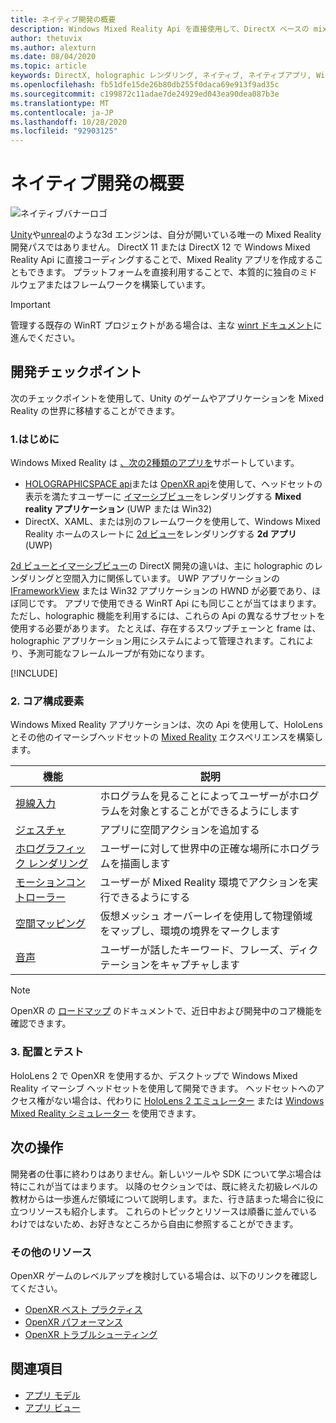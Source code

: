```yaml
---
title: ネイティブ開発の概要
description: Windows Mixed Reality Api を直接使用して、DirectX ベースの mixed reality エンジンをビルドします。
author: thetuvix
ms.author: alexturn
ms.date: 08/04/2020
ms.topic: article
keywords: DirectX, holographic レンダリング, ネイティブ, ネイティブアプリ, WinRT, WinRT アプリ, プラットフォーム Api, カスタムエンジン, ミドルウェア
ms.openlocfilehash: fb51dfe15de26b80db255f0daca69e913f9ad35c
ms.sourcegitcommit: c199872c11adae7de24929ed043ea90dea087b3e
ms.translationtype: MT
ms.contentlocale: ja-JP
ms.lasthandoff: 10/28/2020
ms.locfileid: "92903125"
---
```

# <a name="native-development-overview"></a>ネイティブ開発の概要

![ネイティブバナーロゴ](../images/native_logo_banner.png)

[Unity](../unity/unity-development-overview.md)や[unreal](../unreal/unreal-development-overview.md)のような3d エンジンは、自分が開いている唯一の Mixed Reality 開発パスではありません。 DirectX 11 または DirectX 12 で Windows Mixed Reality Api に直接コーディングすることで、Mixed Reality アプリを作成することもできます。 プラットフォームを直接利用することで、本質的に独自のミドルウェアまたはフレームワークを構築しています。 

> [!IMPORTANT]
> 管理する既存の WinRT プロジェクトがある場合は、主な [winrt ドキュメント](creating-a-holographic-directx-project.md)に進んでください。 

## <a name="development-checkpoints"></a>開発チェックポイント

次のチェックポイントを使用して、Unity のゲームやアプリケーションを Mixed Reality の世界に移植することができます。

### <a name="1-getting-started"></a>1.はじめに

Windows Mixed Reality は [、次の2種類のアプリを](../../design/app-views.md)サポートしています。
* [HOLOGRAPHICSPACE api](getting-a-holographicspace.md)または [OpenXR api](openxr.md)を使用して、ヘッドセットの表示を満たすユーザーに [イマーシブビュー](../../design/app-views.md)をレンダリングする **Mixed reality アプリケーション** (UWP または Win32)
* DirectX、XAML、または別のフレームワークを使用して、Windows Mixed Reality ホームのスレートに [2d ビュー](../../design/app-views.md#2d-views)をレンダリングする **2d アプリ** (UWP)

[2d ビューとイマーシブビュー](../../design/app-views.md)の DirectX 開発の違いは、主に holographic のレンダリングと空間入力に関係しています。 UWP アプリケーションの [IFrameworkView](https://msdn.microsoft.com/library/windows/apps/windows.applicationmodel.core.iframeworkview.aspx) または Win32 アプリケーションの HWND が必要であり、ほぼ同じです。 アプリで使用できる WinRT Api にも同じことが当てはまります。 ただし、holographic 機能を利用するには、これらの Api の異なるサブセットを使用する必要があります。 たとえば、存在するスワップチェーンと frame は、holographic アプリケーション用にシステムによって管理されます。これにより、予測可能なフレームループが有効になります。

[!INCLUDE[](../includes/native-getting-started.md)]

### <a name="2-core-building-blocks"></a>2. コア構成要素

Windows Mixed Reality アプリケーションは、次の Api を使用して、HoloLens とその他のイマーシブヘッドセットの [Mixed Reality](../../discover/mixed-reality.md) エクスペリエンスを構築します。

|  機能  |  説明  |
| --- | --- |
| [視線入力](../../design/gaze-and-commit.md) | ホログラムを見ることによってユーザーがホログラムを対象とすることができるようにします |
| [ジェスチャ](../../design/gaze-and-commit.md#composite-gestures) | アプリに空間アクションを追加する |
| [ホログラフィック レンダリング](../platform-capabilities-and-apis/rendering.md) | ユーザーに対して世界中の正確な場所にホログラムを描画します |
| [モーションコントローラー](../../design/motion-controllers.md) | ユーザーが Mixed Reality 環境でアクションを実行できるようにする |
| [空間マッピング](../../design/spatial-mapping.md) | 仮想メッシュ オーバーレイを使用して物理領域をマップし、環境の境界をマークします |
| [音声](../../design/voice-input.md) | ユーザーが話したキーワード、フレーズ、ディクテーションをキャプチャします |
 
> [!NOTE]
> OpenXR の [ロードマップ](openxr.md#roadmap) のドキュメントで、近日中および開発中のコア機能を確認できます。

### <a name="3-deploying-and-testing"></a>3. 配置とテスト

HoloLens 2 で OpenXR を使用するか、デスクトップで Windows Mixed Reality イマーシブ ヘッドセットを使用して開発できます。  ヘッドセットへのアクセス権がない場合は、代わりに [HoloLens 2 エミュレーター](../platform-capabilities-and-apis/using-the-hololens-emulator.md) または [Windows Mixed Reality シミュレーター](../platform-capabilities-and-apis/using-the-windows-mixed-reality-simulator.md) を使用できます。

## <a name="whats-next"></a>次の操作

開発者の仕事に終わりはありません。新しいツールや SDK について学ぶ場合は特にこれが当てはまります。 以降のセクションでは、既に終えた初級レベルの教材からは一歩進んだ領域について説明します。また、行き詰まった場合に役に立つリソースも紹介します。 これらのトピックとリソースは順番に並んでいるわけではないため、お好きなところから自由に参照することができます。

### <a name="additional-resources"></a>その他のリソース

OpenXR ゲームのレベルアップを検討している場合は、以下のリンクを確認してください。

* [OpenXR ベスト プラクティス](openxr-best-practices.md)
* [OpenXR パフォーマンス](openxr-performance.md)
* [OpenXR トラブルシューティング](openxr-troubleshooting.md)

## <a name="see-also"></a>関連項目
* [アプリ モデル](../../design/app-model.md)
* [アプリ ビュー](../../design/app-views.md)
